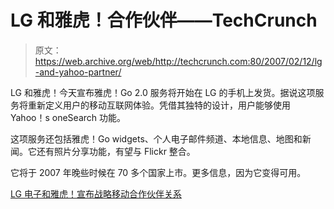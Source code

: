 # LG 和雅虎！合作伙伴——TechCrunch

> 原文：<https://web.archive.org/web/http://techcrunch.com:80/2007/02/12/lg-and-yahoo-partner/>

LG 和雅虎！今天宣布雅虎！Go 2.0 服务将开始在 LG 的手机上发货。据说这项服务将重新定义用户的移动互联网体验。凭借其独特的设计，用户能够使用 Yahoo！s oneSearch 功能。

这项服务还包括雅虎！Go widgets、个人电子邮件频道、本地信息、地图和新闻。它还有照片分享功能，有望与 Flickr 整合。

它将于 2007 年晚些时候在 70 多个国家上市。更多信息，因为它变得可用。

[LG 电子和雅虎！宣布战略移动合作伙伴关系](https://web.archive.org/web/20210228044315/http://yhoo.client.shareholder.com/press/ReleaseDetail.cfm?ReleaseID=229460)
